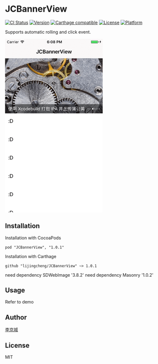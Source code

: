 # JCBannerView

[![CI Status](http://img.shields.io/travis/lijingcheng/JCBannerView.svg?style=flat)](https://travis-ci.org/lijingcheng/JCBannerView)
[![Version](https://img.shields.io/cocoapods/v/JCBannerView.svg?style=flat)](http://cocoapods.org/pods/JCBannerView)
[![Carthage compatible](https://img.shields.io/badge/Carthage-compatible-4BC51D.svg?style=flat)](https://github.com/Carthage/Carthage)
[![License](https://img.shields.io/cocoapods/l/JCBannerView.svg?style=flat)](http://cocoapods.org/pods/JCBannerView)
[![Platform](https://img.shields.io/cocoapods/p/JCBannerView.svg?style=flat)](http://cocoapods.org/pods/JCBannerView)

Supports automatic rolling and click event.

<img width="320" src="./ScreenShot.png"> 

## Installation

Installation with CocoaPods

```
pod "JCBannerView", "1.0.1"
```

Installation with Carthage

```
github "lijingcheng/JCBannerView" ~> 1.0.1
```
need dependency SDWebImage '3.8.2'
need dependency Masonry '1.0.2'

## Usage

Refer to demo

## Author

[李京城](http://lijingcheng.github.io)

## License

MIT
